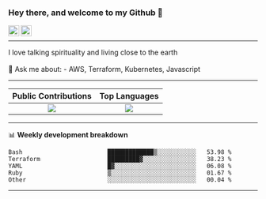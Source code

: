 ### Hey there, and welcome to my Github 👋

<a href="https://www.linkedin.com/in/ibrahiem-mohammad/" target="_blank">
  <img align="left" alt="Ibrahiem's LinkdeIn" width="22px" src="https://cdn.worldvectorlogo.com/logos/linkedin-icon-2.svg"/>
</a>
<a href="https://imohammd.netlify.app/" target="_blank">
  <img align="left" alt="Ibrahiem's Website" width="22px" src="https://cdn.worldvectorlogo.com/logos/netlify.svg"/>
</a>
<br>
<hr>
I love talking spirituality and living close to the earth
<br>
<br>
💬 Ask me about: 
- AWS, Terraform, Kubernetes, Javascript

-------

Public Contributions             |  Top Languages
:-------------------------:|:-------------------------:
![](https://github-readme-stats.vercel.app/api?username=ibrahiem96&show_icons=true&count_private=true&bg_color=30,e96443,904e95&title_color=fff&text_color=fff)  |  ![](https://github-readme-stats.vercel.app/api/top-langs/?username=ibrahiem96&layout=compact&bg_color=30,e96443,904e95&title_color=fff&text_color=fff&hide=html,css)

-------
📊 **Weekly development breakdown**
<!--START_SECTION:waka-->

```text
Bash                        █████████████▒░░░░░░░░░░░   53.98 %
Terraform                   █████████▓░░░░░░░░░░░░░░░   38.23 %
YAML                        █▓░░░░░░░░░░░░░░░░░░░░░░░   06.08 %
Ruby                        ▒░░░░░░░░░░░░░░░░░░░░░░░░   01.67 %
Other                       ░░░░░░░░░░░░░░░░░░░░░░░░░   00.04 %
```

<!--END_SECTION:waka-->
-------
